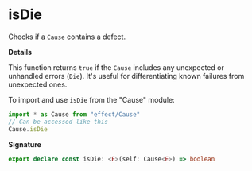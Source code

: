 # isDie

Checks if a `Cause` contains a defect.

**Details**

This function returns `true` if the `Cause` includes any unexpected or
unhandled errors (`Die`). It's useful for differentiating known failures from
unexpected ones.

To import and use `isDie` from the "Cause" module:

```ts
import * as Cause from "effect/Cause"
// Can be accessed like this
Cause.isDie
```

**Signature**

```ts
export declare const isDie: <E>(self: Cause<E>) => boolean
```
